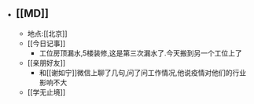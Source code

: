 - ## [[MD]]
    - 地点:[[北京]]
    - [[今日记事]]
        - 工位房顶漏水,5楼装修,这是第三次漏水了.今天搬到另一个工位上了
    - [[亲朋好友]]
        - 和[[谢如宁]]微信上聊了几句,问了问工作情况,他说疫情对他们的行业影响不大
    - [[学无止境]]
